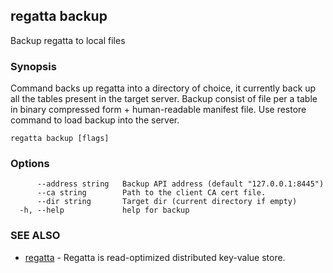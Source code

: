 ## regatta backup

Backup regatta to local files

### Synopsis

Command backs up regatta into a directory of choice, it currently back up all the tables present in the target server.
Backup consist of file per a table in binary compressed form + human-readable manifest file. Use restore command to load backup into the server.

```
regatta backup [flags]
```

### Options

```
      --address string   Backup API address (default "127.0.0.1:8445")
      --ca string        Path to the client CA cert file.
      --dir string       Target dir (current directory if empty)
  -h, --help             help for backup
```

### SEE ALSO

* [regatta](regatta.md)	 - Regatta is read-optimized distributed key-value store.

